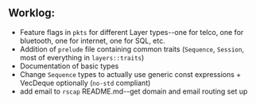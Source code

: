 ## Worklog:

- Feature flags in `pkts` for different Layer types--one for telco, one for bluetooth, one for internet, one for SQL, etc.
- Addition of `prelude` file containing common traits (`Sequence`, `Session`, most of everything in `layers::traits`)
- Documentation of basic types
- Change `Sequence` types to actually use generic const expressions + VecDeque optionally (`no-std` compliant)
- add email to `rscap` README.md--get domain and email routing set up